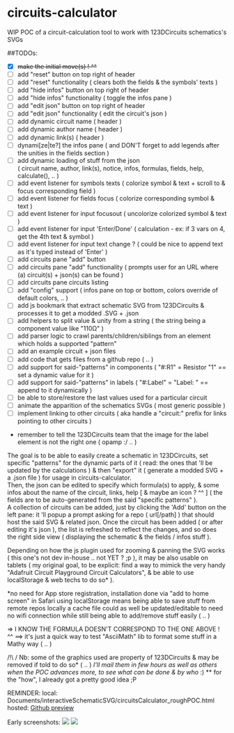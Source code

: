 # circuits-calculator
WIP POC of a circuit-calculation tool to work with 123DCircuits schematics's SVGs

##TODOs:
- [x] ~~make the initial move(s) ! ^^~~
- [ ] add "reset" button on top right of header
- [ ] add "reset" functionality ( clears both the fields & the symbols' texts )
- [ ] add "hide infos" button on top right of header
- [ ] add "hide infos" functionality ( toggle the infos pane )
- [ ] add "edit json" button on top right of header
- [ ] add "edit json" functionality ( edit the circuit's json )
- [ ] add dynamic circuit name ( header )
- [ ] add dynamic author name ( header )
- [ ] add dynamic link(s) ( header )
- [ ] dynami[ze|te?] the infos pane ( and DON'T forget to add legends after the unities in the fields section )
- [ ] add dynamic loading of stuff from the json  
( circuit name, author, link(s), notice, infos, formulas, fields, help, calculate(), .. )
- [ ] add event listener for symbols texts ( colorize symbol & text + scroll to & focus corresponding field )
- [ ] add event listener for fields focus ( colorize corresponding symbol & text )
- [ ] add event listener for input focusout ( uncolorize colorized symbol & text )
- [ ] add event listener for input 'Enter/Done' ( calculation - ex: if 3 vars on 4, get the 4th text & symbol )
- [ ] add event listener for input text change ? ( could be nice to append text as it's typed instead of 'Enter' )
- [ ] add circuits pane "add" button
- [ ] add circuits pane "add" functionality ( prompts user for an URL where (a) circuit(s) + json(s) can be found )
- [ ] add circuits pane circuits listing
- [ ] add "config" support ( infos pane on top or bottom, colors override of default colors, .. )
- [ ] add js bookmark that extract schematic SVG from 123DCircuits & processes it to get a modded .SVG + .json
- [ ] add helpers to split value & unity from a string ( the string being a component value like "110Ω" )
- [ ] add parser logic to crawl parents/children/siblings from an element which holds a supported "pattern"
- [ ] add an example circuit + json files
- [ ] add code that gets files from a github repo ( .. )
- [ ] add support for said-"patterns" in components ( "#:R1" = Resistor "1" == set a dynamic value for it )
- [ ] add support for said-"patterns" in labels ( "#:Label" = "Label: " == append to it dynamically )
- [ ] be able to store/restore the last values used for a particular circuit
- [ ] animate the apparition of the schematics SVGs ( most generic possible )
- [ ] implement linking to other circuits ( aka handle a "circuit:" prefix for links pointing to other circuits )
- remember to tell the 123DCircuits team that the image for the label element is not the right one ( opamp :/ .. )

The goal is to be able to easily create a schematic in 123DCircuits, set specific "patterns" for the dynamic parts of it ( read: the ones that 'll be updated by the calculations ) & then "export" it ( generate a modded SVG + a .json file ) for usage in circuits-calculator.  
Then, the json can be edited to specify which formula(s) to apply, & some infos about the name of the circuit, links, help [ & maybe an icon ? ^^ ] ( the fields are to be auto-generated from the said "specific patterns" ).  
A collection of circuits can be added, just by clicking the 'Add' button on the left pane: it 'll popup a prompt asking for a repo ( url[/path] ) that should host the said SVG & related json.
Once the circuit has been added ( or after editing it's json ), the list is refreshed to reflect the changes, and so does the right side view ( displaying the schematic & the fields / infos stuff ).  

Depending on how the js plugin used for zooming & panning the SVG works ( this one's not dev in-house .. not YET ? ;p ), it may be also usable on tablets ( my original goal, to be explicit: find a way to mimick the very handy "Adafruit Circuit Playground Circuit Calculators", & be able to use localStorage & web techs to do so* ).  

*no need for App store registration, installation done via "add to home screen" in Safari
 using localStorage means being able to save stuff from remote repos locally
 a cache file could as well be updated/editable to need no wifi connection while still being able to add/remove stuff easily
 ( .. )

=> I KNOW THE FORMULA DOESN'T CORRESPOND TO THE ONE ABOVE ! ^^
==> it's just a quick way to test "AsciiMath" lib to format some stuff in a Mathy way ( .. )

/!\ / Nb: some of the graphics used are property of 123DCircuits & may be removed if told to do so* ( .. )
*I'll mail them in few hours as well as others when the POC advances more, to see what can be done & by who* :)
** for the "how", I already got a pretty good idea ;P


REMINDER: 
local: Documents/interactiveSchematicSVG/circuitsCalculator_roughPOC.html  
hosted: [Github preview](http://htmlpreview.github.io/?https://raw.githubusercontent.com/stephaneAG/circuits-calculator/master/circuitsCalculator_roughPOC.html)


Early screenshots:
<img src="http://www.stephaneadamgarnier.com/circuitsCalculator/circuits-calculator_screen1.png" align="" height="" width="" >
<img src="http://www.stephaneadamgarnier.com/circuitsCalculator/circuits-calculator_screen2.png" align="" height="" width="" >
